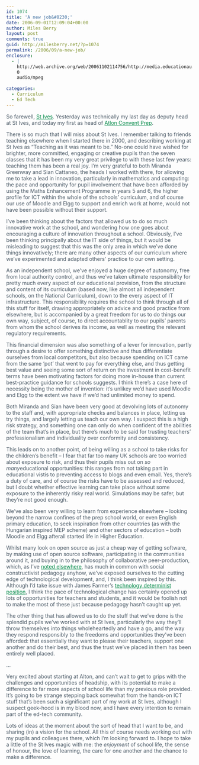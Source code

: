 ```yaml
---
id: 1074
title: 'A new job&#8230;'
date: 2006-09-01T12:09:04+00:00
author: Miles Berry
layout: post 
comments: true
guid: http://milesberry.net/?p=1074
permalink: /2006/09/a-new-job/
enclosure:
  - |
    http://web.archive.org/web/20061102114756/http://media.educationau.edu.au/pod3.mp3
    0
    audio/mpeg
    
categories:
  - Curriculum
  - Ed Tech
---
```

<p style="color: #495865;">
  So farewell, <a style="color: #008947;" href="http://web.archive.org/web/20061102114756/http://www.st-ives.surrey.sch.uk/">St Ives</a>. Yesterday was technically my last day as deputy head at St Ives, and today my first as head of <a style="color: #008947;" href="http://web.archive.org/web/20061102114756/http://www.alton-convent.hants.sch.uk/prep">Atlon Convent Prep</a>.
</p>

<p style="color: #495865;">
  There is so much that I will miss about St Ives. I remember talking to friends teaching elsewhere when I started there in 2000, and describing working at St Ives as “Teaching as it was meant to be.” No-one could have wished for brighter, more committed, engaging or creative pupils than the seven classes that it has been my very great privilege to with these last few years: teaching them has been a real joy. I’m very grateful to both Miranda Greenway and Sian Cattaneo, the heads I worked with there, for allowing me to take a lead in innovation, particularly in mathematics and computing: the pace and opportunity for pupil involvement that have been afforded by using the Maths Enhancement Programme in years 5 and 6, the higher profile for ICT within the whole of the schools’ curriculum, and of course our use of Moodle and Elgg to support and enrich work at home, would not have been possible without their support.
</p>

<p style="color: #495865;">
  I&#8217;ve been thinking about the factors that allowed us to do so much innovative work at the school, and wondering how one goes about encouraging a culture of innovation throughout a school. Obviously, I&#8217;ve been thinking principally about the IT side of things, but it would be misleading to suggest that this was the only area in which we&#8217;ve done things innovatively; there are many other aspects of our curriculum where we&#8217;ve experimented and adapted others&#8217; practice to our own setting.
</p>

<p style="color: #495865;">
  As an independent school, we&#8217;ve enjoyed a huge degree of autonomy, free from local authority control, and thus we&#8217;ve taken ultimate responsibility for pretty much every aspect of our educational provision, from the structure and content of its curriculum (based now, like almost all independent schools, on the National Curriculum), down to the every aspect of IT infrastructure. This responsibility requires the school to think through all of this stuff for itself, drawing appropriately on advice and good practice from elsewhere, but is accompanied by a great freedom for us to do things our own way, subject, of course, to direct accountablity to our pupils&#8217; parents from whom the school derives its income, as well as meeting the relevant regulatory requirements.
</p>

<p style="color: #495865;">
  This financial dimension was also something of a lever for innovation, partly through a desire to offer something distinctive and thus differentiate ourselves from local competitors, but also because spending on ICT came from the same &#8216;pot&#8217; that went to pay for everything else, and thus getting best value and seeing some sort of return on the investment in cost-benefit terms have been motivating factors for doing more in-house than current best-practice guidance for schools suggests. I think there&#8217;s a case here of necessity being the mother of invention: it&#8217;s unlikey we&#8217;d have used Moodle and Elgg to the extent we have if we&#8217;d had unlimited money to spend.
</p>

<p style="color: #495865;">
  Both Miranda and Sian have been very good at devolving lots of autonomy to the staff and, with appropriate checks and balances in place, letting us try things, and largely letting us teach our own way. I suspect this is a high risk strategy, and something one can only do when confident of the abilities of the team that&#8217;s in place, but there&#8217;s much to be said for trusting teachers&#8217; professionalism and individuality over conformity and consistency.
</p>

<p style="color: #495865;">
  This leads on to another point, of being willing as a school to take risks for the children&#8217;s benefit &#8211; I fear that far too many UK schools are too worried about exposure to risk, and thus their pupils miss out on <em>so many</em>educational opportunities: this ranges from not taking part in educational vistis to preventing access to blogs and even email. Yes, there&#8217;s a duty of care, and of course the risks have to be assessed and reduced, but I doubt whether effective learning can take place without some exposure to the inherently risky real world. Simulations may be safer, but they&#8217;re not good enough.
</p>

<p style="color: #495865;">
  We&#8217;ve also been very willing to learn from experience elsewhere &#8211; looking beyond the narrow confines of the prep school world, or even English primary education, to seek inspiration from other countries (as with the Hungarian inspired MEP scheme) and other sectors of education &#8211; both Moodle and Elgg afterall started life in Higher Education.
</p>

<p style="color: #495865;">
  Whilst many look on open source as just a cheap way of getting software, by making use of open source software, participating in the communities around it, and buying in to the philosophy of collaborative peer-production, which, as I&#8217;ve <a style="color: #008947;" href="http://web.archive.org/web/20061102114756/http://www.helpusgettobett.com/?p=39">noted elsewhere</a>, has much in common with social constructivist pedagogy anyhow, we&#8217;ve exposed ourselves to the cutting edge of technological development, and, I think been inspired by this. Although I&#8217;d take issue with James Farmer&#8217;s <a style="color: #008947;" href="http://web.archive.org/web/20061102114756/http://media.educationau.edu.au/pod3.mp3">technology determinist position</a>, I think the pace of technological change has certainly opened up lots of opportunities for teachers and students, and it would be foolish not to make the most of these just because pedagogy hasn&#8217;t caught up yet.
</p>

<p style="color: #495865;">
  The other thing that has allowed us to do the stuff that we&#8217;ve done is the splendid pupils we&#8217;ve worked with at St Ives, particularly the way they&#8217;ll throw themselves into things wholeheartedly and have a go, and the way they respond responsibly to the freedoms and opportunities they&#8217;ve been afforded: that essentially they want to please their teachers, support one another and do their best, and thus the trust we&#8217;ve placed in them has been entirely well placed.
</p>

<p style="color: #495865;">
  &#8230;
</p>

<p style="color: #495865;">
  Very excited about starting at Alton, and can&#8217;t wait to get to grips with the challenges and opportunities of headship, with its potential to make a difference to far more aspects of school life than my previous role provided. It&#8217;s going to be strange stepping back somewhat from the hands-on ICT stuff that&#8217;s been such a significant part of my work at St Ives, although I suspect geek-hood is in my blood now, and I have every intention to remain part of the ed-tech community.
</p>

<p style="color: #495865;">
  Lots of ideas at the moment about the sort of head that I want to be, and sharing (in) a vision for the school. All this of course needs working out with my pupils and colleagues there, which I&#8217;m looking forward to. I hope to take a little of the St Ives magic with me: the <em>enjoyment</em> of school life, the sense of honour, the love of learning, the care for one another and the chance to make a difference.
</p>